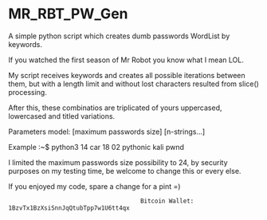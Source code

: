 # MR_RBT_PW_Gen
A simple python script which creates dumb passwords WordList by keywords.

If you watched the first season of Mr Robot you know what I mean LOL. 

My script receives keywords and creates all possible iterations between them, but with a length limit and without lost characters resulted from slice() processing.

After this, these combinatios are triplicated of yours uppercased, lowercased and titled variations.  

Parameters model: [maximum passwords size] [n-strings...] 

Example :~$ python3 14 car 18 02 pythonic kali pwnd

I limited the maximum passwords size possibility to 24, by security purposes on my testing time, be welcome to change this or every else.

If you enjoyed my code, spare a change for a pint =)

                                         Bitcoin Wallet: 1BzvTx1BzXsiSnnJqQtubTpp7w1U6tt4qx
